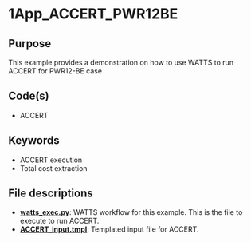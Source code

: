 # 1App_ACCERT_PWR12BE

## Purpose

This example provides a demonstration on how to use WATTS to run ACCERT for PWR12-BE case

## Code(s)
 
- ACCERT 

## Keywords
 
- ACCERT execution
- Total cost extraction

## File descriptions

- [__watts_exec.py__](watts_exec.py): WATTS workflow for this example. This is the file to execute to run ACCERT.
- [__ACCERT_input.tmpl__](ACCERT_input.tmpl): Templated input file for ACCERT.
 